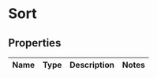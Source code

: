 # Sort
## Properties

Name | Type | Description | Notes
------------ | ------------- | ------------- | -------------


